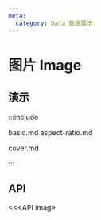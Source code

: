 ```yaml
---
meta:
  category: Data 数据展示
---
```


# 图片 Image

## 演示

:::include

basic.md aspect-ratio.md

cover.md

:::

## API

<<<API image